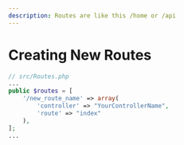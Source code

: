 ```yaml
---
description: Routes are like this /home or /api
---
```


# Creating New Routes

```php
// src/Routes.php
...
public $routes = [
    '/new_route_name' => array(
        'controller' => "YourControllerName",
        'route' => "index"
    ),
];
...
```
